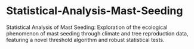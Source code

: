 # Statistical-Analysis-Mast-Seeding
Statistical Analysis of Mast Seeding: Exploration of the ecological phenomenon of mast seeding through climate and tree reproduction data, featuring a novel threshold algorithm and robust statistical tests.
